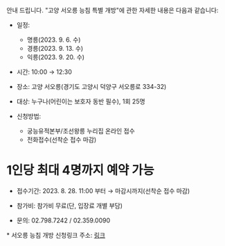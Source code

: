 안내 드립니다. "고양 서오릉 능침 특별 개방"에 관한 자세한 내용은 다음과 같습니다:

- 일정: 
  - 명릉(2023. 9. 6. 수)
  - 경릉(2023. 9. 13. 수)
  - 익릉(2023. 9. 20. 수)

- 시간: 10:00 → 12:30

- 장소: 고양 서오릉(경기도 고양시 덕양구 서오릉로 334-32)

- 대상: 누구나(어린이는 보호자 동반 필수), 1회 25명

- 신청방법: 
  - 궁능유적본부/조선왕릉 누리집 온라인 접수
  - 전화접수(선착순 접수 마감)

# 1인당 최대 4명까지 예약 가능

- 접수기간: 2023. 8. 28. 11:00 부터 → 마감시까지(선착순 접수 마감)

- 참가비: 참가비 무료(단, 입장료 개별 부담)

- 문의: 02.798.7242 / 02.359.0090

\* 서오릉 능침 개방 신청링크 주소: [링크](https://forms.gle/E6FqRHjDNmr8p1iH9)